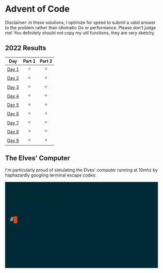 # Advent of Code

Disclaimer: in these solutions, I optimize for speed to submit a valid answer to the problem rather than idiomatic Go or performance. Please don't judge me! You definitely should not copy my util functions, they are very sketchy.

<!--- advent_readme_stars table --->

## 2022 Results

|                     Day                      | Part 1 | Part 2 |
| :------------------------------------------: | :----: | :----: |
| [Day 1](https://adventofcode.com/2022/day/1) |   ⭐   |   ⭐   |
| [Day 2](https://adventofcode.com/2022/day/2) |   ⭐   |   ⭐   |
| [Day 3](https://adventofcode.com/2022/day/3) |   ⭐   |   ⭐   |
| [Day 4](https://adventofcode.com/2022/day/4) |   ⭐   |   ⭐   |
| [Day 5](https://adventofcode.com/2022/day/5) |   ⭐   |   ⭐   |
| [Day 6](https://adventofcode.com/2022/day/6) |   ⭐   |   ⭐   |
| [Day 7](https://adventofcode.com/2022/day/7) |   ⭐   |   ⭐   |
| [Day 8](https://adventofcode.com/2022/day/8) |   ⭐   |   ⭐   |
| [Day 9](https://adventofcode.com/2022/day/9) |   ⭐   |   ⭐   |

<!--- advent_readme_stars table --->

## The Elves' Computer

I'm particularly proud of simulating the Elves' computer running at 10mhz by haphazardly googling terminal escape codes:

![computer](/10/10.gif)
